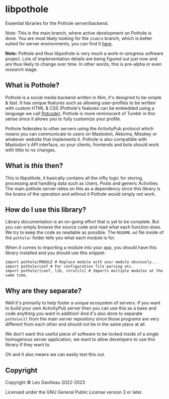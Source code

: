 # libpothole

Essential libraries for the Pothole server/backend.

*Note:* This is the main branch, where active development on Pothole is done. You are most likely looking for the `stable` branch, which is better suited for server environments, you can find it [here](https://codeberg.org/pothole/pothole/src/branch/stable).

**Note:** Pothole and thus libpothole is very much a work-in-progress software project. Lots of implementation details are being figured out just now and are thus likely to change over time. In other words, this is pre-alpha or even *research* stage. 

## What is Pothole?

Pothole is a social media backend written in Nim, it's designed to be simple & fast. It has unique features such as allowing user-profiles to be written with custom HTML & CSS (Pothole's features can be embedded using a language we call [Potcode](https://codeberg.org/pothole/docs/src/branch/master/dev/POTCODE.md)), Pothole is more reminiscent of Tumblr in this sense since it allows you to fully customize your profile.

Pothole federates to other servers using the ActivityPub protocol which means you can communicate to users on Mastodon, Akkoma, Misskey or whatever website that implements it. Pothole is also compatible with Mastodon's API interface, so your clients, frontends and bots should work with little to no changes.

## What is *this* then?

This is libpothole, it basically contains all the nifty logic for storing, processing and handling data such as Users, Posts and generic Activities. The main pothole server relies on this as a dependency since this library is the brains of the operation and without it Pothole would simply not work.

## How do I use this library?

Library documentation is an on-going effort that is yet to be complete. But you can simply browse the source code and read what each function does. We try to keep the code as readable as possible.
The `README.md` file inside of the `pothole/` folder tells you what each module is for.

When it comes to importing a module into your app, you should have this library installed and you should use this snippet:

```
import pothole/MODULE # Replace module with your module obviously...
import pothole/conf # For configuration file parsing etc.
import pothole/[conf, lib, strutils] # Imports multiple modules at the same time.
```

## Why are they separate?

Well it's primarily to help foster a unique ecosystem of servers. If you want to build your own ActivityPub server then you can use this as a base and code anything you want in addition! And it's also done to separate `potholectl` from the main server repository since those programs are very different from each other and should not be in the same place at all.

We don't want this useful piece of software to be locked inside of a single homogenous server application, we want to allow developers to use this library if they want to.

Oh and it also means we can easily test this out.

## Copyright

Copyright © Leo Gavilieau 2022-2023

Licensed under the GNU General Public License version 3 or later.